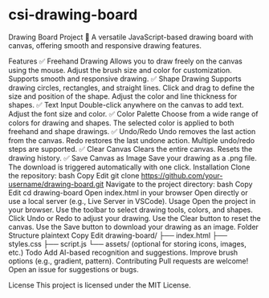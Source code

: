 # csi-drawing-board

Drawing Board Project 🎨
A versatile JavaScript-based drawing board with canvas, offering smooth and responsive drawing features.

Features
✅ Freehand Drawing
Allows you to draw freely on the canvas using the mouse.
Adjust the brush size and color for customization.
Supports smooth and responsive drawing.
✅ Shape Drawing
Supports drawing circles, rectangles, and straight lines.
Click and drag to define the size and position of the shape.
Adjust the color and line thickness for shapes.
✅ Text Input
Double-click anywhere on the canvas to add text.
Adjust the font size and color.
✅ Color Palette
Choose from a wide range of colors for drawing and shapes.
The selected color is applied to both freehand and shape drawings.
✅ Undo/Redo
Undo removes the last action from the canvas.
Redo restores the last undone action.
Multiple undo/redo steps are supported.
✅ Clear Canvas
Clears the entire canvas.
Resets the drawing history.
✅ Save Canvas as Image
Save your drawing as a .png file.
The download is triggered automatically with one click.
Installation
Clone the repository:
bash
Copy
Edit
git clone https://github.com/your-username/drawing-board.git
Navigate to the project directory:
bash
Copy
Edit
cd drawing-board
Open index.html in your browser
Open directly or use a local server (e.g., Live Server in VSCode).
Usage
Open the project in your browser.
Use the toolbar to select drawing tools, colors, and shapes.
Click Undo or Redo to adjust your drawing.
Use the Clear button to reset the canvas.
Use the Save button to download your drawing as an image.
Folder Structure
plaintext
Copy
Edit
drawing-board/
├── index.html
├── styles.css
├── script.js
└── assets/ (optional for storing icons, images, etc.)
Todo
Add AI-based recognition and suggestions.
Improve brush options (e.g., gradient, pattern).
Contributing
Pull requests are welcome! Open an issue for suggestions or bugs.

License
This project is licensed under the MIT License.
